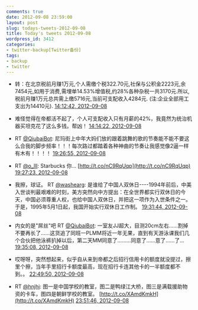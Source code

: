 ```yaml
---
comments: true
date: 2012-09-08 23:59:00
layout: post
slug: todays-tweets-2012-09-08
title: Today's tweets 2012-09-08
wordpress_id: 3412
categories:
- twitter-backup[Twitter备份]
tags:
- backup
- twitter
---
```





  * 转：在北京税前月赚1万元,个人需缴个税322.70元,社保与公积金2223元,余7454元,如用于消费,需埋单14.53%增值税,约28%各种杂税一共3170元.所以,税前月赚1万元总共需上缴5716元,当前可支配收入4284元. (注:企业全部用工支出为14410元). [14:12:42, 2012-09-08](http://twitter.com/gfrog/statuses/244317318002380800)





  * 难怪觉得在帝都活不起了，个人可支配收入只有月薪的42%，我竟然为统治机器买坦克花了这么多钱。帮凶！ [14:14:22, 2012-09-08](http://twitter.com/gfrog/statuses/244317737231462400)





  * RT [@QiubaiBot](http://twitter.com/QiubaiBot): 尼玛街上中年大妈们放的跟着跳舞的歌的节奏能不能不要这么合我的脚步频率！！！每次路过都踏着各种神曲的节奏让我感觉像2逼一样有木有！！！！ [19:26:55, 2012-09-08](http://twitter.com/gfrog/statuses/244396393014370305)





  * RT [@o_lll](http://twitter.com/o_lll): Starbucks 你… [http://t.co/nC9RqUqp](http://t.co/nC9RqUqp) [19:27:23, 2012-09-08](http://twitter.com/gfrog/statuses/244396510291320832)





  * 我擦，球证。 RT [@washearg](http://twitter.com/washearg): 是谁给了中国人双休日----1994年前后，中美入世谈判最艰难的时刻，美方突然向中方提出：在全世界都实行双休日的今天，中国必须尊重人权，也给中国人双休日，并把这一项作为入世条件之一。于是，1995年5月1日起，我国开始实行双休日工作制。 [19:31:44, 2012-09-08](http://twitter.com/gfrog/statuses/244397605218553856)





  * 内女的是"屌丝"吧 RT [@QiubaiBot](http://twitter.com/QiubaiBot): 一室友JJ超大，目测20cm左右……割掉不要再长了……这货追了同班一PLMM将近一年无果，直到有天游泳课我们几个合伙把他泳裤扒掉以后，第二天MM同意了………同意了……意了……了… [19:35:08, 2012-09-08](http://twitter.com/gfrog/statuses/244398459321454592)





  * 哎呀呀，突然想起来，似乎自从来到帝都之后招行信用卡的额度就没提过，擦里个擦，当年手里招行卡额度最高，现在招行卡连其他卡的一半额度都不到。。 [22:49:50, 2012-09-08](http://twitter.com/gfrog/statuses/244447457877037056)





  * RT [@hnjhj](http://twitter.com/hnjhj): 图一是中国学校的教室，图二是鸭绿江大桥，图三是满载援助物资的卡车，图四是朝鲜学校的教室。 [http://t.co/XAmdKmkH](http://t.co/XAmdKmkH) [23:51:46, 2012-09-08](http://twitter.com/gfrog/statuses/244463043013144576)




